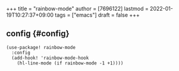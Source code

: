 +++
title = "rainbow-mode"
author = [7696122]
lastmod = 2022-01-19T10:27:37+09:00
tags = ["emacs"]
draft = false
+++

## config {#config}

```elisp
(use-package! rainbow-mode
  :config
  (add-hook! 'rainbow-mode-hook
    (hl-line-mode (if rainbow-mode -1 +1))))
```

